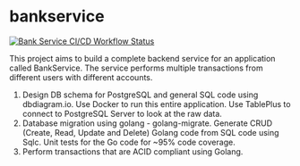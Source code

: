 # bankservice


[![Bank Service CI/CD Workflow Status](https://github.com/shivshankarm/bankservice/actions/workflows/test.yml/badge.svg)](https://github.com/shivshankarm/bankservice/actions/workflows/test.yml) 

This project aims to build a complete backend service for an application called BankService. The service performs multiple transactions from different users with different accounts. 

1. Design DB schema for PostgreSQL and general SQL code using dbdiagram.io. Use Docker to run this entire application. Use TablePlus to connect to PostgreSQL Server to look at the raw data.
2. Database migration using golang - golang-migrate. Generate CRUD (Create, Read, Update and Delete) Golang code from SQL code using Sqlc. Unit tests for the Go code for ~95% code coverage.
3. Perform transactions that are ACID compliant using Golang. 
